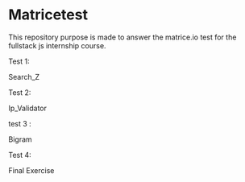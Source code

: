 # Matricetest

This repository purpose is made to answer the matrice.io test for the fullstack js internship course.

Test 1:

Search_Z

Test 2:

Ip_Validator

test 3 : 

Bigram

Test 4:

Final Exercise

